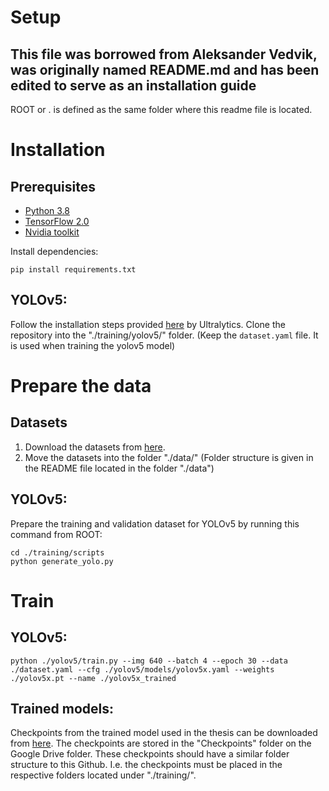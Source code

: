 # Setup
## This file was borrowed from Aleksander Vedvik, was originally named README.md and has been edited to serve as an installation guide

ROOT or . is defined as the same folder where this readme file is located.


# Installation

## Prerequisites

- [Python 3.8](https://www.python.org/)
- [TensorFlow 2.0](https://www.tensorflow.org/)
- [Nvidia toolkit](https://developer.nvidia.com/cuda-toolkit)

Install dependencies:

    pip install requirements.txt

## YOLOv5:
Follow the installation steps provided [here](https://github.com/ultralytics/yolov5) by Ultralytics. Clone the repository into the "./training/yolov5/" folder. (Keep the `dataset.yaml` file. It is used when training the yolov5 model)
   

# Prepare the data

## Datasets

1. Download the datasets from [here]([https://drive.google.com/drive/folders/1hNMBL2MNyz5dWZdi1BR1o1X-3yypdCkJ?usp=sharing](https://drive.google.com/drive/folders/1GZkpp6you43HBV1QzOdCh-wQYwQwcgvV?usp=share_link)).
2. Move the datasets into the folder "./data/" (Folder structure is given in the README file located in the folder "./data")

## YOLOv5:

Prepare the training and validation dataset for YOLOv5 by running this command from ROOT:

    cd ./training/scripts
    python generate_yolo.py


# Train

## YOLOv5:

    python ./yolov5/train.py --img 640 --batch 4 --epoch 30 --data ./dataset.yaml --cfg ./yolov5/models/yolov5x.yaml --weights ./yolov5x.pt --name ./yolov5x_trained

## Trained models:

Checkpoints from the trained model used in the thesis can be downloaded from [here](https://drive.google.com/drive/folders/1hNMBL2MNyz5dWZdi1BR1o1X-3yypdCkJ?usp=sharing). The checkpoints are stored in the "Checkpoints" folder on the Google Drive folder. These checkpoints should have a similar folder structure to this Github. I.e. the checkpoints must be placed in the respective folders located under "./training/".
